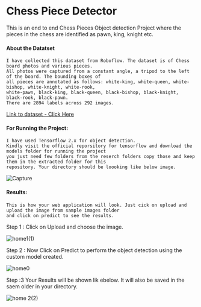 # Chess Piece Detector 

This is an end to end Chess Pieces Object detection Project where the pieces in the chess are identified as pawn, king, knight etc.

#### About the Datatset

    I have collected this dataset from Roboflow. The dataset is of Chess board photos and various pieces. 
    All photos were captured from a constant angle, a tripod to the left of the board. The bounding boxes of 
    all pieces are annotated as follows: white-king, white-queen, white-bishop, white-knight, white-rook, 
    white-pawn, black-king, black-queen, black-bishop, black-knight, black-rook, black-pawn. 
    There are 2894 labels across 292 images. 
    
[Link to dataset - Click Here](https://public.roboflow.com/object-detection/chess-full)

#### For Running the Project:

    I have used Tensorflow 2.x for object detection. 
    Kindly visit the official reporsitory for tensorflow and download the models folder for running the project 
    you just need few folders from the reserch folders copy those and keep them in the extracted folder for this
    repository. Your directory should be loooking like below image.
    
 ![Capture](https://user-images.githubusercontent.com/55132850/155108555-133f5263-e013-45c0-8731-2548489e0101.PNG)
   
 <!-- > Open the project in Pychram or VS code 

    > Create a new Conda environemnt 
    - File > Settings > Python Interpretor > Add > #### Results:Create new conda environment
    
    > Activate the enviironment in terminal conda activate "ENV_NAME" 

    > Run : pip install - requirements.txt

    > Run the project find it on http://127.0.0.1:8000/

    > Kindly use some of the images in sample images folder for testing it or you can see the SS below. -->

#### Results:

    This is how your web application will look. Just cick on upload and upload the image from sample images folder 
    and click on predict to see the results. 

Step 1 : Click on Upload and choose the image.

![home1(1)](https://user-images.githubusercontent.com/90520726/157794159-04228e87-1f35-4225-b0a9-340110545cc6.png)

Step 2 : Now Click on Predict to perform the object detection using the custom model created. 

![home0](https://user-images.githubusercontent.com/90520726/157793992-b1c96018-3a6e-4f1b-8028-19124b4e674b.png)

Step :3 Your Results will be shown lik ebelow. It will also be saved in the saem older in your directory.

![home 2(2)](https://user-images.githubusercontent.com/90520726/157794038-75fa5ce7-17ce-42de-8f7d-50e1878e25e8.png)

      
   
